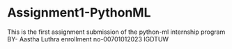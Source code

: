 # Assignment1-PythonML
This is the first assignment submission of the python-ml internship program 
BY- Aastha Luthra
enrollment no-00701012023
IGDTUW
